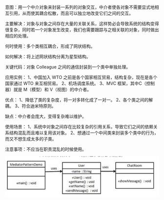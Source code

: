 意图：用一个中介对象来封装一系列的对象交互，中介者使各对象不需要显式地相互引用，从而使其耦合松散，而且可以独立地改变它们之间的交互。

主要解决：对象与对象之间存在大量的关联关系，这样势必会导致系统的结构变得很复杂，同时若一个对象发生改变，我们也需要跟踪与之相关联的对象，同时做出相应的处理。

何时使用：多个类相互耦合，形成了网状结构。

如何解决：将上述网状结构分离为星型结构。

关键代码：对象 Colleague 之间的通信封装到一个类中单独处理。

应用实例： 
1、中国加入 WTO 之前是各个国家相互贸易，结构复杂，现在是各个国家通过 WTO 来互相贸易。 
2、机场调度系统。 
3、MVC 框架，其中C（控制器）就是 M（模型）和 V（视图）的中介者。

优点： 
1、降低了类的复杂度，将一对多转化成了一对一。
2、各个类之间的解耦。
3、符合迪米特原则。

缺点：中介者会庞大，变得复杂难以维护。

使用场景： 
1、系统中对象之间存在比较复杂的引用关系，导致它们之间的依赖关系结构混乱而且难以复用该对象。 
2、想通过一个中间类来封装多个类中的行为，而又不想生成太多的子类。

注意事项：不应当在职责混乱的时候使用。

![mediator.png](..%2F..%2F..%2F..%2Fresources%2Fstatic%2Fimg%2Fmediator.png)